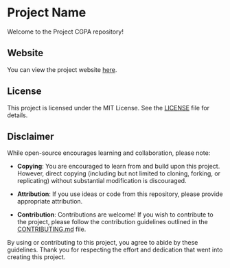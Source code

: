 # Project Name

Welcome to the Project CGPA repository! 

## Website

You can view the project website [here](https://arifulatwork.github.io/cgpa.github.io/).

## License

This project is licensed under the MIT License. See the [LICENSE](LICENSE) file for details.

## Disclaimer

While open-source encourages learning and collaboration, please note:

- **Copying**: You are encouraged to learn from and build upon this project. However, direct copying (including but not limited to cloning, forking, or replicating) without substantial modification is discouraged.
  
- **Attribution**: If you use ideas or code from this repository, please provide appropriate attribution.

- **Contribution**: Contributions are welcome! If you wish to contribute to the project, please follow the contribution guidelines outlined in the [CONTRIBUTING.md](CONTRIBUTING.md) file.

By using or contributing to this project, you agree to abide by these guidelines. Thank you for respecting the effort and dedication that went into creating this project.


